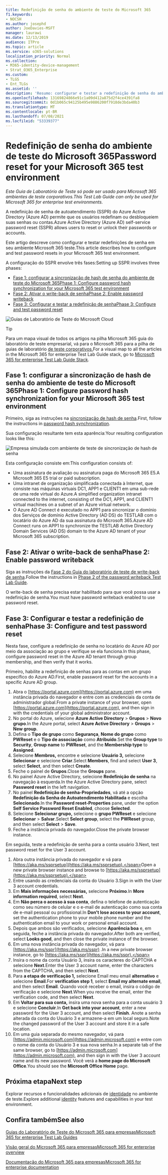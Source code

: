 ```yaml
---
title: Redefinição de senha do ambiente de teste do Microsoft 365
f1.keywords:
- NOCSH
ms.author: josephd
author: JoeDavies-MSFT
manager: laurawi
ms.date: 12/13/2019
audience: ITPro
ms.topic: article
ms.service: o365-solutions
localization_priority: Normal
ms.collection:
- M365-identity-device-management
- Strat_O365_Enterprise
ms.custom:
- TLGS
- Ent_TLGs
ms.assetid: ''
description: 'Resumo: configurar e testar a redefinição de senha do ambiente de teste do Microsoft 365.'
ms.openlocfilehash: 13169824866e91c1a09d412a875d2f4ce4391fa8
ms.sourcegitcommit: 0d1b065c94125b495e9886200f7918de3bda40b3
ms.translationtype: MT
ms.contentlocale: pt-BR
ms.lasthandoff: 07/08/2021
ms.locfileid: "53339377"
---
```

# <a name="password-reset-for-your-microsoft-365-test-environment"></a><span data-ttu-id="27d98-103">Redefinição de senha do ambiente de teste do Microsoft 365</span><span class="sxs-lookup"><span data-stu-id="27d98-103">Password reset for your Microsoft 365 test environment</span></span>

<span data-ttu-id="27d98-104">*Este Guia de Laboratório de Teste só pode ser usado para Microsoft 365 ambientes de teste corporativos.*</span><span class="sxs-lookup"><span data-stu-id="27d98-104">*This Test Lab Guide can only be used for Microsoft 365 for enterprise test environments.*</span></span>

<span data-ttu-id="27d98-105">A redefinição de senha de autoatendimento (SSPR) do Azure Active Directory (Azure AD) permite que os usuários redefinam ou desbloqueiem suas senhas ou contas.</span><span class="sxs-lookup"><span data-stu-id="27d98-105">Azure Active Directory (Azure AD) self-service password reset (SSPR) allows users to reset or unlock their passwords or accounts.</span></span>

<span data-ttu-id="27d98-106">Este artigo descreve como configurar e testar redefinições de senha em seu ambiente Microsoft 365 teste.</span><span class="sxs-lookup"><span data-stu-id="27d98-106">This article describes how to configure and test password resets in your Microsoft 365 test environment.</span></span>

<span data-ttu-id="27d98-107">A configuração do SSPR envolve três fases:</span><span class="sxs-lookup"><span data-stu-id="27d98-107">Setting up SSPR involves three phases:</span></span>
- [<span data-ttu-id="27d98-108">Fase 1: configurar a sincronização de hash de senha do ambiente de teste do Microsoft 365</span><span class="sxs-lookup"><span data-stu-id="27d98-108">Phase 1: Configure password hash synchronization for your Microsoft 365 test environment</span></span>](#phase-1-configure-password-hash-synchronization-for-your-microsoft-365-test-environment)
- [<span data-ttu-id="27d98-109">Fase 2: Ativar o write-back de senha</span><span class="sxs-lookup"><span data-stu-id="27d98-109">Phase 2: Enable password writeback</span></span>](#phase-2-enable-password-writeback)
- [<span data-ttu-id="27d98-110">Fase 3: Configurar e testar a redefinição de senha</span><span class="sxs-lookup"><span data-stu-id="27d98-110">Phase 3: Configure and test password reset</span></span>](#phase-3-configure-and-test-password-reset)
    
![Guias de Laboratório de Teste do Microsoft Cloud](../media/m365-enterprise-test-lab-guides/cloud-tlg-icon.png) 
    
> [!TIP]
> <span data-ttu-id="27d98-112">Para um mapa visual de todos os artigos na pilha Microsoft 365 guia do laboratório de teste empresarial, vá para o Microsoft 365 para a pilha de guias de laboratório [de teste corporativos.](../downloads/Microsoft365EnterpriseTLGStack.pdf)</span><span class="sxs-lookup"><span data-stu-id="27d98-112">For a visual map to all the articles in the Microsoft 365 for enterprise Test Lab Guide stack, go to [Microsoft 365 for enterprise Test Lab Guide Stack](../downloads/Microsoft365EnterpriseTLGStack.pdf).</span></span>

## <a name="phase-1-configure-password-hash-synchronization-for-your-microsoft-365-test-environment"></a><span data-ttu-id="27d98-113">Fase 1: configurar a sincronização de hash de senha do ambiente de teste do Microsoft 365</span><span class="sxs-lookup"><span data-stu-id="27d98-113">Phase 1: Configure password hash synchronization for your Microsoft 365 test environment</span></span>

<span data-ttu-id="27d98-114">Primeiro, siga as instruções na [sincronização de hash de senha](password-hash-sync-m365-ent-test-environment.md).</span><span class="sxs-lookup"><span data-stu-id="27d98-114">First, follow the instructions in [password hash synchronization](password-hash-sync-m365-ent-test-environment.md).</span></span> 

<span data-ttu-id="27d98-115">Sua configuração resultante tem esta aparência:</span><span class="sxs-lookup"><span data-stu-id="27d98-115">Your resulting configuration looks like this:</span></span>
  
![Empresa simulada com ambiente de teste de sincronização de hash de senha](../media/pass-through-auth-m365-ent-test-environment/Phase1.png)
  
<span data-ttu-id="27d98-117">Esta configuração consiste em:</span><span class="sxs-lookup"><span data-stu-id="27d98-117">This configuration consists of:</span></span>
  
- <span data-ttu-id="27d98-118">Uma assinatura de avaliação ou assinatura paga do Microsoft 365 E5.</span><span class="sxs-lookup"><span data-stu-id="27d98-118">A Microsoft 365 E5 trial or paid subscription.</span></span>
- <span data-ttu-id="27d98-119">Uma intranet de organização simplificada conectada à Internet, que consiste nas máquinas virtuais DC1, APP1 e CLIENT1 em uma sub-rede de uma rede virtual do Azure.</span><span class="sxs-lookup"><span data-stu-id="27d98-119">A simplified organization intranet connected to the internet, consisting of the DC1, APP1, and CLIENT1 virtual machines on a subnet of an Azure virtual network.</span></span>
- <span data-ttu-id="27d98-120">O Azure AD Connect é executado no APP1 para sincronizar o domínio dos Serviços de domínio Active Directory (AD DS) do TESTLAB com o locatário do Azure AD da sua assinatura do Microsoft 365.</span><span class="sxs-lookup"><span data-stu-id="27d98-120">Azure AD Connect runs on APP1 to synchronize the TESTLAB Active Directory Domain Services (AD DS) domain to the Azure AD tenant of your Microsoft 365 subscription.</span></span>

## <a name="phase-2-enable-password-writeback"></a><span data-ttu-id="27d98-121">Fase 2: Ativar o write-back de senha</span><span class="sxs-lookup"><span data-stu-id="27d98-121">Phase 2: Enable password writeback</span></span>

<span data-ttu-id="27d98-122">Siga as instruções da [Fase 2 do Guia do laboratório de teste de write-back de senha](password-writeback-m365-ent-test-environment.md#phase-2-enable-password-writeback-for-the-testlab-ad-ds-domain).</span><span class="sxs-lookup"><span data-stu-id="27d98-122">Follow the instructions in [Phase 2 of the password writeback Test Lab Guide](password-writeback-m365-ent-test-environment.md#phase-2-enable-password-writeback-for-the-testlab-ad-ds-domain).</span></span>

<span data-ttu-id="27d98-123">O write-back de senha precisa estar habilitado para que você possa usar a redefinição de senha.</span><span class="sxs-lookup"><span data-stu-id="27d98-123">You must have password writeback enabled to use password reset.</span></span>
  
## <a name="phase-3-configure-and-test-password-reset"></a><span data-ttu-id="27d98-124">Fase 3: Configurar e testar a redefinição de senha</span><span class="sxs-lookup"><span data-stu-id="27d98-124">Phase 3: Configure and test password reset</span></span>

<span data-ttu-id="27d98-125">Nesta fase, configure a redefinição de senha no locatário do Azure AD por meio da associação ao grupo e verifique se ela funciona.</span><span class="sxs-lookup"><span data-stu-id="27d98-125">In this phase, configure password reset in the Azure AD tenant through group membership, and then verify that it works.</span></span>

<span data-ttu-id="27d98-126">Primeiro, habilite a redefinição de senhas para as contas em um grupo específico do Azure AD.</span><span class="sxs-lookup"><span data-stu-id="27d98-126">First, enable password reset for the accounts in a specific Azure AD group.</span></span>

1. <span data-ttu-id="27d98-127">Abra o [https://portal.azure.com](https://portal.azure.com) em uma instância privada do navegador e entre com as credenciais da conta de administrador global.</span><span class="sxs-lookup"><span data-stu-id="27d98-127">From a private instance of your browser, open [https://portal.azure.com](https://portal.azure.com), and then sign in with the credentials of your global administrator account.</span></span>
2. <span data-ttu-id="27d98-128">No portal do Azure, selecione **Azure Active Directory**  >  **Grupos**  >  **Novo grupo**.</span><span class="sxs-lookup"><span data-stu-id="27d98-128">In the Azure portal, select **Azure Active Directory** > **Groups** > **New group**.</span></span>
3. <span data-ttu-id="27d98-129">Defina o **Tipo de grupo** como **Segurança**, **Nome do grupo** como **PWReset** e o **Tipo de associação** como **Atribuído**.</span><span class="sxs-lookup"><span data-stu-id="27d98-129">Set the **Group type** to **Security**, **Group name** to **PWReset**, and the **Membership type** to **Assigned**.</span></span>
4. <span data-ttu-id="27d98-130">Selecione **Membros,** encontre e selecione **Usuário 3,** selecione **Selecionar** e selecione **Criar**.</span><span class="sxs-lookup"><span data-stu-id="27d98-130">Select **Members**, find and select **User 3**, select **Select**, and then select **Create**.</span></span>
5. <span data-ttu-id="27d98-131">Feche o painel de **Grupos**.</span><span class="sxs-lookup"><span data-stu-id="27d98-131">Close the **Groups** pane.</span></span>
6. <span data-ttu-id="27d98-132">No painel Azure Active Directory, selecione **Redefinição de senha** na navegação à esquerda.</span><span class="sxs-lookup"><span data-stu-id="27d98-132">In the Azure Active Directory pane, select **Password reset** in the left navigation.</span></span>
7. <span data-ttu-id="27d98-133">No painel **Redefinição de senha-Propriedades**, vá até a opção **Redefinição da Senha de Autoatendimento Habilitada** e escolha **Selecionado**.</span><span class="sxs-lookup"><span data-stu-id="27d98-133">In the **Password reset-Properties** pane, under the option **Self Service Password Reset Enabled**, choose **Selected**.</span></span>
8. <span data-ttu-id="27d98-134">Selecione **Selecionar grupo,** selecione o **grupo PWReset** e selecione **Selecionar**  >  **Salvar**.</span><span class="sxs-lookup"><span data-stu-id="27d98-134">Select **Select group**, select the **PWReset** group, and then select **Select** > **Save**.</span></span>
9. <span data-ttu-id="27d98-135">Feche a instância privada do navegador.</span><span class="sxs-lookup"><span data-stu-id="27d98-135">Close the private browser instance.</span></span>

<span data-ttu-id="27d98-136">Em seguida, teste a redefinição de senha para a conta usuário 3.</span><span class="sxs-lookup"><span data-stu-id="27d98-136">Next, test password reset for the User 3 account.</span></span>

1. <span data-ttu-id="27d98-137">Abra outra instância privada do navegador e vá para [https://aka.ms/ssprsetup](https://aka.ms/ssprsetup).</span><span class="sxs-lookup"><span data-stu-id="27d98-137">Open a new private browser instance and browse to [https://aka.ms/ssprsetup](https://aka.ms/ssprsetup).</span></span>
1. <span data-ttu-id="27d98-138">Entre usando as credenciais da conta do Usuário 3.</span><span class="sxs-lookup"><span data-stu-id="27d98-138">Sign in with the User 3 account credentials.</span></span>
1. <span data-ttu-id="27d98-139">Em **Mais informações necessárias,** selecione **Próximo**.</span><span class="sxs-lookup"><span data-stu-id="27d98-139">In **More information required**, select **Next**.</span></span> 
1. <span data-ttu-id="27d98-140">Em **Não perca o acesso à sua conta**, defina o telefone de autenticação como seu número de celular e o e-mail de autenticação como sua conta de e-mail pessoal ou profissional.</span><span class="sxs-lookup"><span data-stu-id="27d98-140">In **Don't lose access to your account**, set the authentication phone to your mobile phone number and the authentication email to your work or personal email account.</span></span>
1. <span data-ttu-id="27d98-141">Depois que ambos são verificados, selecione **Aparência boa** e, em seguida, feche a instância privada do navegador.</span><span class="sxs-lookup"><span data-stu-id="27d98-141">After both are verified, select **Looks good**, and then close the private instance of the browser.</span></span>
1. <span data-ttu-id="27d98-142">Em uma nova instância privada do navegador, vá para [https://aka.ms/sspr](https://aka.ms/sspr) .</span><span class="sxs-lookup"><span data-stu-id="27d98-142">In a new private browser instance, go to [https://aka.ms/sspr](https://aka.ms/sspr).</span></span>
1. <span data-ttu-id="27d98-143">Insira o nome da conta Usuário 3, insira os caracteres do CAPTCHA e selecione **Next**.</span><span class="sxs-lookup"><span data-stu-id="27d98-143">Enter the User 3 account name, enter the characters from the CAPTCHA, and then select **Next**.</span></span>
1. <span data-ttu-id="27d98-144">Para **a etapa de verificação 1,** selecione Email meu email **alternativo** e selecione **Email**.</span><span class="sxs-lookup"><span data-stu-id="27d98-144">For **verification step 1**, select **Email my alternate email**, and then select **Email**.</span></span> <span data-ttu-id="27d98-145">Quando você receber o email, insira o código de verificação e selecione **Next**.</span><span class="sxs-lookup"><span data-stu-id="27d98-145">When you receive the email, enter the verification code, and then select **Next**.</span></span>
1. <span data-ttu-id="27d98-146">Em **Voltar para sua conta,** insira uma nova senha para a conta usuário 3 e selecione **Concluir**.</span><span class="sxs-lookup"><span data-stu-id="27d98-146">In **Get back into your account**, enter a new password for the User 3 account, and then select **Finish**.</span></span> <span data-ttu-id="27d98-147">Anote a senha alterada da conta do Usuário 3 e armazene-a em um local seguro.</span><span class="sxs-lookup"><span data-stu-id="27d98-147">Note the changed password of the User 3 account and store it in a safe location.</span></span>
1. <span data-ttu-id="27d98-148">Em uma guia separada do mesmo navegador, vá para [https://admin.microsoft.com](https://admin.microsoft.com) e entre com o nome da conta do Usuário 3 e sua nova senha.</span><span class="sxs-lookup"><span data-stu-id="27d98-148">In a separate tab of the same browser, go to [https://admin.microsoft.com](https://admin.microsoft.com), and then sign in with the User 3 account name and its new password.</span></span> <span data-ttu-id="27d98-149">Você verá a **home page do Microsoft Office**.</span><span class="sxs-lookup"><span data-stu-id="27d98-149">You should see the **Microsoft Office Home** page.</span></span>

## <a name="next-step"></a><span data-ttu-id="27d98-150">Próxima etapa</span><span class="sxs-lookup"><span data-stu-id="27d98-150">Next step</span></span>

<span data-ttu-id="27d98-151">Explorar recursos e funcionalidades adicionais de [identidade](m365-enterprise-test-lab-guides.md#identity) no ambiente de teste.</span><span class="sxs-lookup"><span data-stu-id="27d98-151">Explore additional [identity](m365-enterprise-test-lab-guides.md#identity) features and capabilities in your test environment.</span></span>

## <a name="see-also"></a><span data-ttu-id="27d98-152">Confira também</span><span class="sxs-lookup"><span data-stu-id="27d98-152">See also</span></span>

[<span data-ttu-id="27d98-153">Guias do Laboratório de Teste do Microsoft 365 para empresas</span><span class="sxs-lookup"><span data-stu-id="27d98-153">Microsoft 365 for enterprise Test Lab Guides</span></span>](m365-enterprise-test-lab-guides.md)

[<span data-ttu-id="27d98-154">Visão geral do Microsoft 365 para empresas</span><span class="sxs-lookup"><span data-stu-id="27d98-154">Microsoft 365 for enterprise overview</span></span>](microsoft-365-overview.md)

[<span data-ttu-id="27d98-155">Documentação do Microsoft 365 para empresas</span><span class="sxs-lookup"><span data-stu-id="27d98-155">Microsoft 365 for enterprise documentation</span></span>](/microsoft-365-enterprise/)